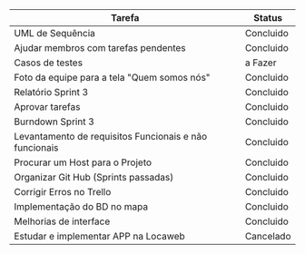 |                             Tarefa                             |  Status   | 
|----------------------------------------------------------------|-----------|
| UML de Sequência                                               | Concluido |
| Ajudar membros com tarefas pendentes                           | Concluido |
| Casos de testes                                                |  a Fazer  |
| Foto da equipe para a tela "Quem somos nós"                    | Concluido |
| Relatório Sprint 3                                             | Concluido |
| Aprovar tarefas                                                | Concluido |  
| Burndown Sprint 3                                              | Concluido | 
| Levantamento de requisitos Funcionais e não funcionais         | Concluido |
| Procurar um Host para o Projeto                                | Concluido | 
| Organizar Git Hub (Sprints passadas)                           | Concluido |
| Corrigir Erros no Trello                                       | Concluido |
| Implementação do BD no mapa                                    | Concluido |
| Melhorias de interface                                         | Concluido |
| Estudar e implementar APP na Locaweb                           | Cancelado |

